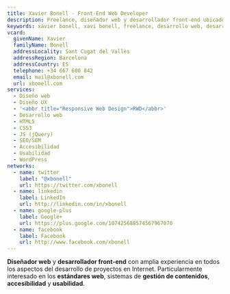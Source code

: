```yaml
---
title: Xavier Bonell - Front-End Web Developer
description: Freelance, diseñador web y desarrollador front-end ubicado en Sant Cugat del Vallès (Barcelona, ES).
keywords: xavier bonell, xavi bonell, freelance, desarrollo web, desarrollador web, front-end, front-end web developer, html, html5, css, css3, jquery, javascript, accesibilidad, usabilidad, wordpress
vcard:
  givenName: Xavier
  familyName: Bonell
  addressLocality: Sant Cugat del Vallès
  addressRegion: Barcelona
  addressCountry: ES
  telephone: +34 667 600 842
  email: mail@xbonell.com
  url: xbonell.com
services:
  - Diseño web
  - Diseño UX
  - '<abbr title="Responsive Web Design">RWD</abbr>'
  - Desarrollo web
  - HTML5
  - CSS3
  - JS (jQuery) 
  - SEO/SEM
  - Accesibilidad
  - Usabilidad
  - WordPress
networks:
  - name: twitter
    label: "@xbonell"
    url: https://twitter.com/xbonell
  - name: linkedin
    label: LinkedIn
    url: http://linkedin.com/in/xbonell
  - name: google-plus
    label: Google+
    url: https://plus.google.com/107425688574567967070
  - name: facebook
    label: Facebook
    url: http://www.facebook.com/xbonell
---
```


**Diseñador web** y **desarrollador front-end** con amplia experiencia en todos los aspectos del desarrollo de proyectos en Internet. Particularmente interesado en los **estándares web**, sistemas de **gestión de contenidos**, **accesibilidad** y **usabilidad**.

